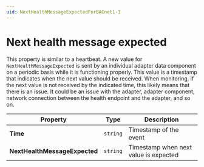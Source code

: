 ```yaml
---
uid: NextHealthMessageExpectedForBACnet1-1
---
```


# Next health message expected

This property is similar to a heartbeat. A new value for `NextHealthMessageExpected` is sent by an individual adapter data component on a periodic basis while it is functioning properly. This value is a timestamp that indicates when the next value should be received. When monitoring, if the next value is not received by the indicated time, this likely means that there is an issue. It could be an issue with the adapter, adapter component, network connection between the health endpoint and the adapter, and so on.

| Property                          | Type                                 | Description                            |
|-----------------------------------|--------------------------------------|----------------------------------------|
| **Time**                          | `string`                             | Timestamp of the event                |
| **NextHealthMessageExpected**     | `string`                             | Timestamp when next value is expected |
